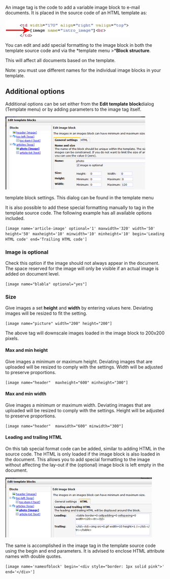 An image tag is the code to add a variable image block to e-mail
documents. It is placed in the source code of an HTML template as:

![](images/imageblocktag.png)

You can edit and add special formatting to the image block in both the
template source code and via the *template menu \>***Block structure**.

This will affect all documents based on the template.

Note: you must use different names for the individual image blocks in
your template.

Additional options
------------------

Additional options can be set either from the **Edit template
block**dialog (Template menu) or by adding parameters to the image tag
itself.

![](images/blockoptions.png)

template block settings. This dialog can be found in the template menu

It is also possible to add these special formatting manually to tag in
the template source code. The following example has all available
options included.

`[image name='article-image' optional='1' maxwidth='320' width='50' height='50' maxheight='10' minwidth='10' minheight='10' begin='Leading HTML code' end='Trailing HTML code'] `

### Image is optional

Check this option if the image should not always appear in the document.
The space reserved for the image will only be visible if an actual image
is added on document level.

`[image name="blabla" optional="yes"]`

### Size

Give images a set **height** and **width** by entering values here.
Deviating images will be resized to fit the setting.

`[image name="picture" width="200" height="200"]`

The above tag will downscale images loaded in the image block to 200x200
pixels.

#### **Max and min height**

Give images a minimum or maximum height. Deviating images that are
uploaded will be resized to comply with the settings. Width will be
adjusted to preserve proportions.

`[image name="header"  maxheight="600" minheight="300"]`

#### **Max and min width**

Give images a minimum or maximum width. Deviating images that are
uploaded will be resized to comply with the settings. Height will be
adjusted to preserve proportions.

`[image name="header"  maxwidth="600" minwidth="300"]`

#### **Leading and trailing HTML**

On this tab special format code can be added, similar to adding HTML in
the source code. The HTML is only loaded if the image block is also
loaded in the document. This allows you to add special formatting to the
image without affecting the lay-out if the (optional) image block is
left empty in the document.

![](images/leadingtrailinghtml.png)

The same is accomplished in the image tag in the template source code
using the begin and end parameters. It is advised to enclose HTML
attribute names with double quotes.

`[image name='nameofblock' begin='<div style="border: 1px solid pink">' end='</div>']`
